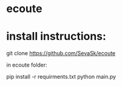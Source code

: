 # ecoute
# install instructions:
git clone https://github.com/SevaSk/ecoute

in ecoute folder:

pip install -r requirments.txt
python main.py
